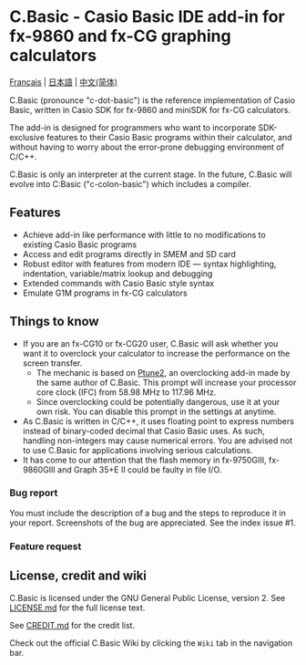 # C.Basic - Casio Basic IDE add-in for fx-9860 and fx-CG graphing calculators

[Français](README_fr.md) | [日本語](README_ja.md) | [中文(简体)](README_zh-Hans.md)

C.Basic (pronounce "c-dot-basic") is the reference implementation of Casio Basic, written in Casio SDK for fx-9860 and miniSDK for fx-CG calculators.

The add-in is designed for programmers who want to incorporate SDK-exclusive features to their Casio Basic programs within their calculator, and without having to worry about the error-prone debugging environment of C/C++.

C.Basic is only an interpreter at the current stage. In the future, C.Basic will evolve into C:Basic ("c-colon-basic") which includes a compiler.

## Features

* Achieve add-in like performance with little to no modifications to existing Casio Basic programs
* Access and edit programs directly in SMEM and SD card
* Robust editor with features from modern IDE — syntax highlighting, indentation, variable/matrix lookup and debugging
* Extended commands with Casio Basic style syntax
* Emulate G1M programs in fx-CG calculators

## Things to know

* If you are an fx-CG10 or fx-CG20 user, C.Basic will ask whether you want it to overclock your calculator to increase the performance on the screen transfer.
    * The mechanic is based on [Ptune2](https://pm.matrix.jp/ftune2e.html), an overclocking add-in made by the same author of C.Basic. This prompt will increase your processor core clock (IFC) from 58.98 MHz to 117.96 MHz.
    * Since overclocking could be potentially dangerous, use it at your own risk. You can disable this prompt in the settings at anytime.
* As C.Basic is written in C/C++, it uses floating point to express numbers instead of binary-coded decimal that Casio Basic uses. As such, handling non-integers may cause numerical errors. You are advised not to use C.Basic for applications involving serious calculations.
* It has come to our attention that the flash memory in fx-9750GIII, fx-9860GIII and Graph 35+E II could be faulty in file I/O.

### Bug report

You must include the description of a bug and the steps to reproduce it in your report. Screenshots of the bug are appreciated. See the index issue #1.

### Feature request

## License, credit and wiki

C.Basic is licensed under the GNU General Public License, version 2. See [LICENSE.md](LICENSE.md) for the full license text.

See [CREDIT.md](CREDIT.md) for the credit list.

Check out the official C.Basic Wiki by clicking the `Wiki` tab in the navigation bar.